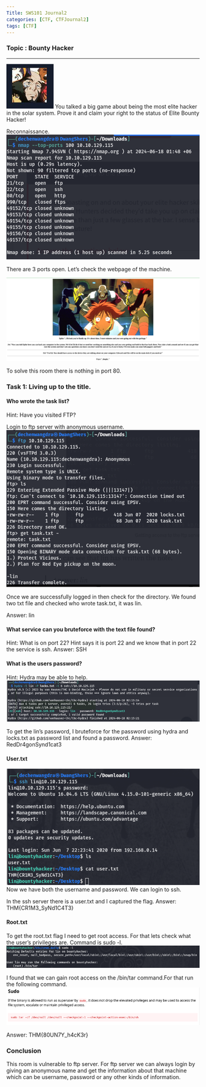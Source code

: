 ```yaml
---
Title: SWS101 Journal2
categories: [CTF, CTFJournal2]
tags: [CTF]
---
```


### Topic : Bounty Hacker

---
![alt text](</image/CTF/Bounty Hacker/bounty0.jpg>)
You talked a big game about being the most elite hacker in the solar system. Prove it and claim your right to the status of Elite Bounty Hacker!

Reconnaissance.
![alt text](</image/CTF/Bounty Hacker/bounty1.png>)

There are 3 ports open. Let’s check the webpage of the machine.

![alt text](</image/CTF/Bounty Hacker/Website.png>)

To solve this room there is nothing in port 80.


### Task 1: Living up to the title.

#### Who wrote the task list?
Hint: Have you visited FTP?

Login to ftp server with anonymous username.
![alt text](</image/CTF/Bounty Hacker/bounty2.png>)

Once we are successfully logged in then check for the directory. We found two txt file and checked who wrote task.txt, it was lin.
 
Answer: lin

#### What service can you bruteforce with the text file found?
Hint: What is on port 22?
Hint says it is port 22 and we know that in port 22 the service is ssh.
Answer: SSH

#### What is the users password?
Hint: Hydra may be able to help.
![alt text](</image/CTF/Bounty Hacker/bounty3.png>)

To get the  lin’s password, I bruteforce for the password using hydra and locks.txt as password list and found a password.
Answer: RedDr4gonSynd1cat3

#### User.txt
![alt text](</image/CTF/Bounty Hacker/bounty4.png>)
Now we have both the username and password. We can login to ssh.

In the ssh server there is a user.txt and I captured the flag.
Answer: THM{CR1M3_SyNd1C4T3}

#### Root.txt
To get the root.txt flag I need to get root access. For that lets check what the user’s privileges are. Command is sudo -l.
![alt text](</image/CTF/Bounty Hacker/bounty5.png>)

I found that we can gain root access on the /bin/tar command.For that run the following command.
![alt text](</image/CTF/Bounty Hacker/bounty6.png>)

Answer: THM{80UN7Y_h4cK3r}

### Conclusion
This room is vulnerable to ftp server. For ftp server we can always login by giving an anonymous name and get the information about that machine which can be username, password or any other kinds of information. 
